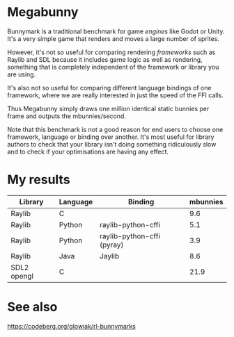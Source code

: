 # Megabunny

Bunnymark is a traditional benchmark for game *engines* like Godot or Unity.
It's a very simple game that renders and moves a large number of
sprites.

However, it's not so useful for comparing rendering *frameworks* such as Raylib and SDL because it includes game logic
as well as rendering, something that is completely independent of the framework or library you are using.

It's also not so useful for comparing different language bindings of one framework, where we are really interested
in just the speed of the FFI calls.

Thus Megabunny simply draws one million identical static bunnies per frame and outputs the mbunnies/second.

Note that this benchmark is not a good reason for end users to choose one framework, language or binding over another.
It's most useful for library authors to check that your library isn't doing something ridiculously slow
and to check if your optimisations are having any effect.

# My results

Library | Language | Binding    | mbunnies 
--- | --- |------------|------------------
Raylib | C | | 9.6 |
Raylib | Python | raylib-python-cffi | 5.1
Raylib | Python | raylib-python-cffi (pyray) | 3.9
Raylib | Java | Jaylib | 8.6
SDL2 opengl | C | | 21.9

# See also

https://codeberg.org/glowiak/rl-bunnymarks